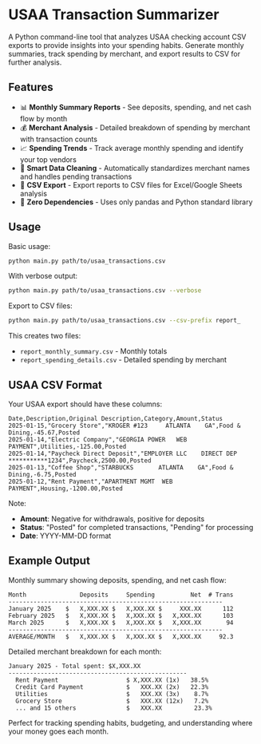 # USAA Transaction Summarizer

A Python command-line tool that analyzes USAA checking account CSV exports to provide insights into your spending habits. Generate monthly summaries, track spending by merchant, and export results to CSV for further analysis.

## Features

- 📊 **Monthly Summary Reports** - See deposits, spending, and net cash flow by month
- 💰 **Merchant Analysis** - Detailed breakdown of spending by merchant with transaction counts
- 📈 **Spending Trends** - Track average monthly spending and identify your top vendors  
- 🧹 **Smart Data Cleaning** - Automatically standardizes merchant names and handles pending transactions
- 📁 **CSV Export** - Export reports to CSV files for Excel/Google Sheets analysis
- 🎯 **Zero Dependencies** - Uses only pandas and Python standard library

## Usage

Basic usage:
```bash
python main.py path/to/usaa_transactions.csv
```

With verbose output:
```bash
python main.py path/to/usaa_transactions.csv --verbose
```

Export to CSV files:
```bash
python main.py path/to/usaa_transactions.csv --csv-prefix report_
```

This creates two files:
- `report_monthly_summary.csv` - Monthly totals
- `report_spending_details.csv` - Detailed spending by merchant

## USAA CSV Format

Your USAA export should have these columns:

```csv
Date,Description,Original Description,Category,Amount,Status
2025-01-15,"Grocery Store","KROGER #123     ATLANTA    GA",Food & Dining,-45.67,Posted
2025-01-14,"Electric Company","GEORGIA POWER   WEB PAYMENT",Utilities,-125.00,Posted
2025-01-14,"Paycheck Direct Deposit","EMPLOYER LLC    DIRECT DEP  ***********1234",Paycheck,2500.00,Posted
2025-01-13,"Coffee Shop","STARBUCKS       ATLANTA    GA",Food & Dining,-6.75,Posted
2025-01-12,"Rent Payment","APARTMENT MGMT  WEB PAYMENT",Housing,-1200.00,Posted
```

Note: 
- **Amount**: Negative for withdrawals, positive for deposits
- **Status**: "Posted" for completed transactions, "Pending" for processing
- **Date**: YYYY-MM-DD format

## Example Output

Monthly summary showing deposits, spending, and net cash flow:

```
Month               Deposits     Spending          Net  # Trans
------------------------------------------------------------
January 2025    $   X,XXX.XX $   X,XXX.XX $     XXX.XX      112
February 2025   $   X,XXX.XX $   X,XXX.XX $   X,XXX.XX      103
March 2025      $   X,XXX.XX $   X,XXX.XX $   X,XXX.XX       94
------------------------------------------------------------
AVERAGE/MONTH   $   X,XXX.XX $   X,XXX.XX $   X,XXX.XX     92.3
```

Detailed merchant breakdown for each month:

```
January 2025 - Total spent: $X,XXX.XX
--------------------------------------------------
  Rent Payment                   $ X,XXX.XX (1x)   38.5%
  Credit Card Payment            $   XXX.XX (2x)   22.3%
  Utilities                      $   XXX.XX (3x)    8.7%
  Grocery Store                  $   XXX.XX (12x)   7.2%
  ... and 15 others              $   XXX.XX         23.3%
```

Perfect for tracking spending habits, budgeting, and understanding where your money goes each month.
